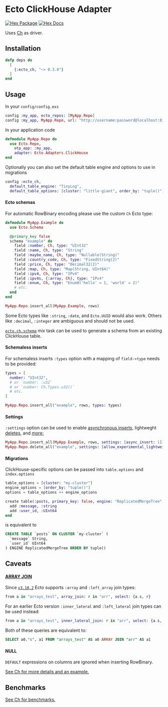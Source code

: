 # Ecto ClickHouse Adapter

[![Hex Package](https://img.shields.io/hexpm/v/ecto_ch.svg)](https://hex.pm/packages/ecto_ch)
[![Hex Docs](https://img.shields.io/badge/hex-docs-blue.svg)](https://hexdocs.pm/ecto_ch)

Uses [Ch](https://github.com/plausible/ch) as driver.

## Installation

```elixir
defp deps do
  [
    {:ecto_ch, "~> 0.3.0"}
  ]
end
```

## Usage

In your `config/config.exs`

```elixir
config :my_app, ecto_repos: [MyApp.Repo]
config :my_app, MyApp.Repo, url: "http://username:password@localhost:8123/database"
```

In your application code

```elixir
defmodule MyApp.Repo do
  use Ecto.Repo,
    otp_app: :my_app,
    adapter: Ecto.Adapters.ClickHouse
end
```

Optionally you can also set the default table engine and options to use in migrations

```elixir
config :ecto_ch,
  default_table_engine: "TinyLog",
  default_table_options: [cluster: "little-giant", order_by: "tuple()"]
```

#### Ecto schemas

For automatic RowBinary encoding please use the custom `Ch` Ecto type:

```elixir
defmodule MyApp.Example do
  use Ecto.Schema

  @primary_key false
  schema "example" do
    field :number, Ch, type: "UInt32"
    field :name, Ch, type: "String"
    field :maybe_name, Ch, type: "Nullable(String)"
    field :country_code, Ch, type: "FixedString(2)"
    field :price, Ch, type: "Decimal32(2)"
    field :map, Ch, type: "Map(String, UInt64)"
    field :ipv4, Ch, type: "IPv4"
    field :ipv4s, {:array, Ch}, type: "IPv4"
    field :enum, Ch, type: "Enum8('hello' = 1, 'world' = 2)"
    # etc.
  end
end

MyApp.Repo.insert_all(MyApp.Example, rows)
```

Some Ecto types like `:string`, `:date`, and `Ecto.UUID` would also work. Others like `:decimal`, `:integer` are ambiguous and should not be used.

[`ecto.ch.schema`](https://hexdocs.pm/ecto_ch/Mix.Tasks.Ecto.Ch.Schema.html) mix task can be used to generate a schema from an existing ClickHouse table.

#### Schemaless inserts

For schemaless inserts `:types` option with a mapping of `field->type` needs to be provided:

```elixir
types = [
  number: "UInt32",
  # or `number: :u32`
  # or `number: Ch.Types.u32()`
  # etc.
]

MyApp.Repo.insert_all("example", rows, types: types)
```

#### Settings

`:settings` option can be used to enable [asynchronous inserts,](https://clickhouse.com/docs/en/optimize/asynchronous-inserts) lightweght [deletes,](https://clickhouse.com/docs/en/guides/developer/lightweght-delete) and [more:](https://clickhouse.com/docs/en/operations/settings/settings)

```elixir
MyApp.Repo.insert_all(MyApp.Example, rows, settings: [async_insert: 1])
MyApp.Repo.delete_all("example", settings: [allow_experimental_lightweight_delete: 1])
```

#### Migrations

ClickHouse-specific options can be passed into `table.options` and `index.options`

```elixir
table_options = [cluster: "my-cluster"]
engine_options = [order_by: "tuple()"]
options = table_options ++ engine_options

create table(:posts, primary_key: false, engine: "ReplicatedMergeTree", options: options) do
  add :message, :string
  add :user_id, :UInt64
end
```

is equivalent to

```sql
CREATE TABLE `posts` ON CLUSTER `my-cluster` (
  `message` String,
  `user_id` UInt64
) ENGINE ReplicatedMergeTree ORDER BY tuple()
```

## Caveats

#### [ARRAY JOIN](https://clickhouse.com/docs/en/sql-reference/statements/select/array-join)

Since [`v3.10.2`](https://github.com/elixir-ecto/ecto/blob/40133ace8c71f1f81432858e71d3d73527f85107/CHANGELOG.md?plain=1#L10) Ecto supports `:array` and `:left_array` join types:

```elixir
from a in "arrays_test", array_join: r in "arr", select: {a.s, r}
```

For an earlier Ecto version `:inner_lateral` and `:left_lateral` join types can be used instead:

```elixir
from a in "arrays_test", inner_lateral_join: r in "arr", select: {a.s, r}
```

Both of these queries are equivalent to:

```sql
SELECT a0."s", a1 FROM "arrays_test" AS a0 ARRAY JOIN "arr" AS a1
```

#### NULL

`DEFAULT` expressions on columns are ignored when inserting RowBinary.

[See Ch for more details and an example.](https://github.com/plausible/ch#null-in-rowbinary)

## Benchmarks

[See Ch for benchmarks.](https://github.com/plausible/ch#benchmarks)
